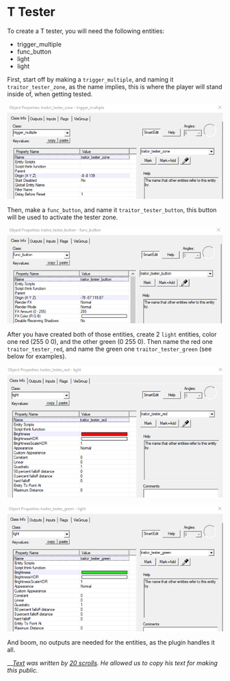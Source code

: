 # T Tester

To create a T tester, you will need the following entities:

* trigger\_multiple
* func\_button
* light
* light

First, start off by making a `trigger_multiple`, and naming it `traitor_tester_zone`, as the name implies, this is where the player will stand inside of, when getting tested.

![](../.gitbook/assets/t-tester1.png)

Then, make a `func_button`, and name it `traitor_tester_button`, this button will be used to activate the tester zone.

![](../.gitbook/assets/t-tester2.png)

After you have created both of those entities, create 2 `light` entities, color one red \(255 0 0\), and the other green \(0 255 0\). Then name the red one `traitor_tester_red`, and name the green one `traitor_tester_green` \(see below for examples\).

![](../.gitbook/assets/t-tester3.png)

![](../.gitbook/assets/t-tester4.png)

And boom, no outputs are needed for the entities, as the plugin handles it all.



\_\_[_Text_](https://steam-gamers.net/forums/topic/97622-csgo-ttt-traitor-testers-t-buttons-and-t-doors/) _was written by_ [_20 scrolls_](https://steam-gamers.net/profile/21544-20-scrolls/)_. He allowed us to copy his text for making this public._

